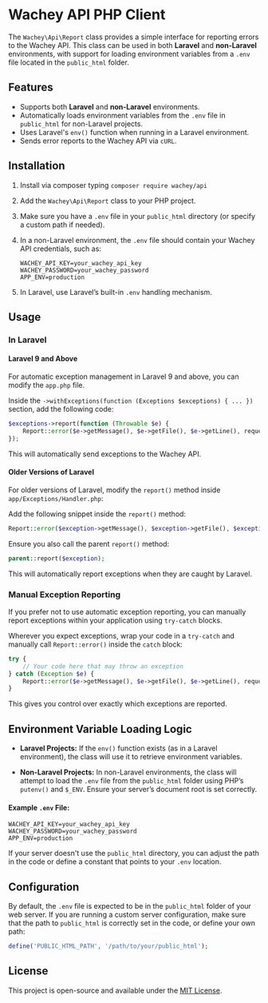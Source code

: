 # Wachey API PHP Client

The `Wachey\Api\Report` class provides a simple interface for reporting errors to the Wachey API. This class can be used in both **Laravel** and **non-Laravel** environments, with support for loading environment variables from a `.env` file located in the `public_html` folder.

## Features

- Supports both **Laravel** and **non-Laravel** environments.
- Automatically loads environment variables from the `.env` file in `public_html` for non-Laravel projects.
- Uses Laravel's `env()` function when running in a Laravel environment.
- Sends error reports to the Wachey API via `cURL`.

## Installation

1. Install via composer typing `composer require wachey/api`
2. Add the `Wachey\Api\Report` class to your PHP project.
3. Make sure you have a `.env` file in your `public_html` directory (or specify a custom path if needed).
4. In a non-Laravel environment, the `.env` file should contain your Wachey API credentials, such as:

    ```env
    WACHEY_API_KEY=your_wachey_api_key
    WACHEY_PASSWORD=your_wachey_password
    APP_ENV=production
    ```

5. In Laravel, use Laravel’s built-in `.env` handling mechanism.

## Usage

### In Laravel

#### Laravel 9 and Above

For automatic exception management in Laravel 9 and above, you can modify the `app.php` file.

Inside the `->withExceptions(function (Exceptions $exceptions) { ... })` section, add the following code:

```php
$exceptions->report(function (Throwable $e) {
    Report::error($e->getMessage(), $e->getFile(), $e->getLine(), request()->ip(), Auth::check() ? Auth::user()->email : null);
});
```

This will automatically send exceptions to the Wachey API.

#### Older Versions of Laravel

For older versions of Laravel, modify the `report()` method inside `app/Exceptions/Handler.php`:

Add the following snippet inside the `report()` method:

```php
Report::error($exception->getMessage(), $exception->getFile(), $exception->getLine(), request()->ip(), Auth::check() ? Auth::user()->email : null);
```

Ensure you also call the parent `report()` method:

```php
parent::report($exception);
```

This will automatically report exceptions when they are caught by Laravel.

### Manual Exception Reporting

If you prefer not to use automatic exception reporting, you can manually report exceptions within your application using `try-catch` blocks.

Wherever you expect exceptions, wrap your code in a `try-catch` and manually call `Report::error()` inside the `catch` block:

```php
try {
    // Your code here that may throw an exception
} catch (Exception $e) {
    Report::error($e->getMessage(), $e->getFile(), $e->getLine(), request()->ip(), Auth::check() ? Auth::user()->email : null);
}
```

This gives you control over exactly which exceptions are reported.

## Environment Variable Loading Logic

- **Laravel Projects:** If the `env()` function exists (as in a Laravel environment), the class will use it to retrieve environment variables.
  
- **Non-Laravel Projects:** In non-Laravel environments, the class will attempt to load the `.env` file from the `public_html` folder using PHP’s `putenv()` and `$_ENV`. Ensure your server’s document root is set correctly.

#### Example `.env` File:

```env
WACHEY_API_KEY=your_wachey_api_key
WACHEY_PASSWORD=your_wachey_password
APP_ENV=production
```

If your server doesn't use the `public_html` directory, you can adjust the path in the code or define a constant that points to your `.env` location.

## Configuration

By default, the `.env` file is expected to be in the `public_html` folder of your web server. If you are running a custom server configuration, make sure that the path to `public_html` is correctly set in the code, or define your own path:

```php
define('PUBLIC_HTML_PATH', '/path/to/your/public_html');
```

## License

This project is open-source and available under the [MIT License](LICENSE).